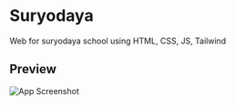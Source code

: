 
# Suryodaya

Web for suryodaya school using HTML, CSS, JS, Tailwind

## Preview

![App Screenshot](/Screenshot(342).png)

